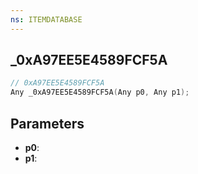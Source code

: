 ```yaml
---
ns: ITEMDATABASE
---
```

## _0xA97EE5E4589FCF5A

```c
// 0xA97EE5E4589FCF5A
Any _0xA97EE5E4589FCF5A(Any p0, Any p1);
```

## Parameters
* **p0**:
* **p1**:
